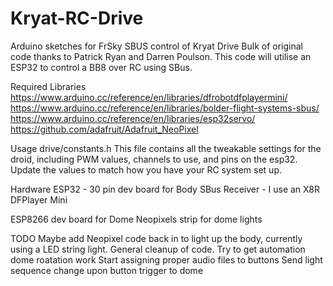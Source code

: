 # Kryat-RC-Drive

Arduino sketches for FrSky SBUS control of Kryat Drive
Bulk of original code thanks to Patrick Ryan and Darren Poulson. This code will utilise an ESP32 to control a BB8 over RC using SBus.

Required Libraries
https://www.arduino.cc/reference/en/libraries/dfrobotdfplayermini/
https://www.arduino.cc/reference/en/libraries/bolder-flight-systems-sbus/
https://www.arduino.cc/reference/en/libraries/esp32servo/
https://github.com/adafruit/Adafruit_NeoPixel

Usage
drive/constants.h
This file contains all the tweakable settings for the droid, including PWM values, channels to use, and pins on the esp32. Update the values to match how you have your RC system set up.

Hardware
ESP32 - 30 pin dev board for Body
SBus Receiver - I use an X8R
DFPlayer Mini

ESP8266 dev board for Dome
Neopixels strip for dome lights

TODO
Maybe add Neopixel code back in to light up the body, currently using a LED string light.
General cleanup of code.
Try to get automation dome roatation work
Start assigning proper audio files to buttons
Send light sequence change upon button trigger to dome
